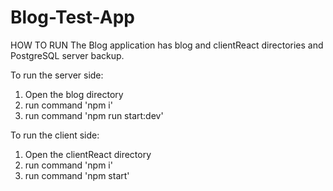 # Blog-Test-App

HOW TO RUN 
The Blog application has blog and clientReact directories and PostgreSQL server backup.

To run the server side:
1. Open the blog directory
2. run command 'npm i'
3. run command 'npm run start:dev'

To run the client side:
1. Open the clientReact directory
2. run command 'npm i'
3. run command 'npm start'
